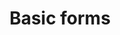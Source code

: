 ---
title: Basic forms
description: Control many of the forms users use in Nova.
layout: docs
section: Forms
---